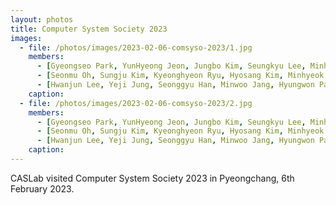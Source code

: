 ```yaml
---
layout: photos
title: Computer System Society 2023
images:
  - file: /photos/images/2023-02-06-comsyso-2023/1.jpg
    members:  
      - [Gyeongseo Park, YunHyeong Jeon, Jungbo Kim, Seungkyu Lee, Minho Kim, Sangwoong Kim, Daehoon Kim]
      - [Seonmu Oh, Sungju Kim, Kyeonghyeon Ryu, Hyosang Kim, Minhyeok An, Seunghak Lee, Seulki Kim]
      - [Hwanjun Lee, Yeji Jung, Seonggyu Han, Minwoo Jang, Hyungwon Park, Jongmin Shin, Seongtae Bang, Heesoo Kim]
    caption: 
  - file: /photos/images/2023-02-06-comsyso-2023/2.jpg
    members:  
      - [Gyeongseo Park, YunHyeong Jeon, Jungbo Kim, Seungkyu Lee, Minho Kim, Sangwoong Kim, Daehoon Kim]
      - [Seonmu Oh, Sungju Kim, Kyeonghyeon Ryu, Hyosang Kim, Minhyeok An, Seunghak Lee, Seulki Kim]
      - [Hwanjun Lee, Yeji Jung, Seonggyu Han, Minwoo Jang, Hyungwon Park, Jongmin Shin, Seongtae Bang, Heesoo Kim]
    caption: 
---
```


CASLab visited Computer System Society 2023 in Pyeongchang, 6th February 2023.